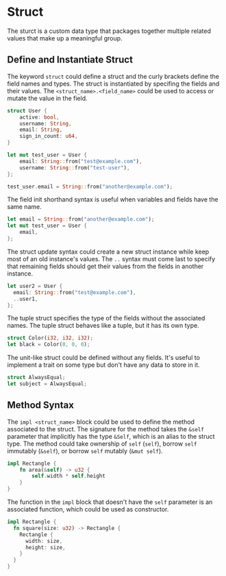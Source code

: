 # Struct

The sturct is a custom data type that packages together multiple related values that make up a meaningful group.

## Define and Instantiate Struct

The keyword `struct` could define a struct and the curly brackets define the field names and types. The struct is instantiated by specifing the fields and their values. The `<struct_name>.<field_name>` could be used to access or mutate the value in the field.

```rust
struct User {
    active: bool,
    username: String,
    email: String,
    sign_in_count: u64,
}

let mut test_user = User {
    email: String::from("test@example.com"),
    username: String::from("test-user"),
};

test_user.email = String::from("another@example.com");
```

The field init shorthand syntax is useful when variables and fields have the same name.

```rust
let email = String::from("another@example.com");
let mut test_user = User {
    email,
};
```

The struct update syntax could create a new struct instance while keep most of an old instance's values. The `..` syntax must come last to specify that remaining fields should get their values from the fields in another instance.

```rust
let user2 = User {
  email: String::from("test@example.com"),
  ..user1,
};
```

The tuple struct specifies the type of the fields without the associated names. The tuple struct behaves like a tuple, but it has its own type.

```rust
struct Color(i32, i32, i32);
let black = Color(0, 0, 0);
```

The unit-like struct could be defined without any fields. It's useful to implement a trait on some type but don't have any data to store in it.

```rust
struct AlwaysEqual;
let subject = AlwaysEqual;
```

## Method Syntax

The `impl <struct_name>` block could be used to define the method associated to the struct. The signature for the method takes the `&self` parameter that implicitly has the type `&Self`, which is an alias to the struct type. The method could take ownership of `self` (`self`), borrow `self` immutably (`&self`), or borrow `self` mutably (`&mut self`).

```rust
impl Rectangle {
    fn area(&self) -> u32 {
        self.width * self.height
    }
}
```

The function in the `impl` block that doesn't have the `self` parameter is an associated function, which could be used as constructor.

```rust
impl Rectangle {
  fn square(size: u32) -> Rectangle {
    Rectangle {
      width: size,
      height: size,
    }
  }
}
```
